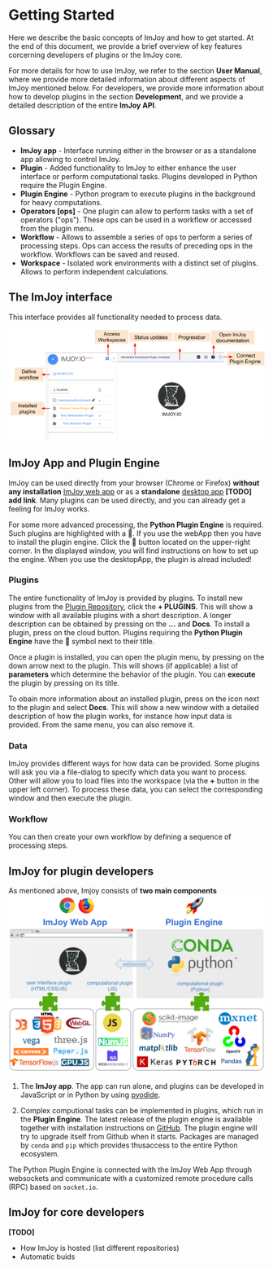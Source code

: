 # Getting Started

Here we describe the basic concepts of ImJoy and how to get started. At the end of this document, we provide a brief overview of key features corcerning developers of plugins or the ImJoy core.

For more details for how to use ImJoy, we refer to the section **User Manual**, where
we provide more detailed information about different aspects of ImJoy mentioned below.
For developers, we provide more information about how to develop plugins in the section **Development**, and we provide a detailed description of the entire **ImJoy API**.

## Glossary

-   **ImJoy app** - Interface running either in the browser or as a standalone app
    allowing to control ImJoy.
-   **Plugin** - Added functionality to ImJoy to either enhance the user interface
    or perform computational tasks. Plugins developed in Python require the Plugin Engine.
-   **Plugin Engine** - Python program to execute plugins in the background for heavy
    computations.
-   **Operators [ops]** - One plugin can allow to perform tasks with a set of
    operators ("ops"). These ops can be used in a workflow or accessed from the plugin menu.
-   **Workflow** - Allows to assemble a series of ops to perform a series of processing
    steps. Ops can access the results of preceding ops in the workflow. Workflows can be saved and reused.
-   **Workspace** - Isolated work environments with a distinct set of plugins.
    Allows to perform independent calculations.

## The ImJoy interface

This interface provides all functionality needed to process data.

<img src="./assets/imjoy-interface.png" width="800px"></img>


## ImJoy App and Plugin Engine

ImJoy can be used  directly from your browser (Chrome or Firefox) **without any installation** [ImJoy web app](https://imjoy.io/#/app) or as a **standalone** [desktop app](<add link>) **[TODO] add link**. Many plugins can be used directly, and you can already get a feeling
for ImJoy works.

For some more advanced processing, the **Python Plugin Engine**  is required. Such
plugins are highlighted with a 🚀. If you use the webApp then you have to install
the plugin engine. Click the 🚀 button located on the upper-right corner. In the displayed window, you will find instructions on how to set up the engine. When you use
the desktopApp, the plugin is alread included!


### Plugins

The entire functionality of ImJoy is provided by plugins. To install new plugins from the [Plugin Repository](https://github.com/oeway/ImJoy-Plugins), click the **+ PLUGINS**. This will show a window with all available plugins with a short description.
A longer description can be obtained by pressing on the **...** and **Docs**.
To install a plugin, press on the cloud button. Plugins requiring the **Python Plugin Engine** have the 🚀 symbol next to their title.

Once a plugin is installed, you can open the plugin menu, by pressing on the down
arrow next to the plugin. This will shows (if applicable) a list of
**parameters** which determine the behavior of the plugin. You can **execute**
the plugin by pressing on its title.

To obain more information about an installed plugin, press on the icon next to
the plugin and select **Docs**. This will show a new window with a detailed
description of how the plugin works, for instance how input data
is provided. From the same menu, you can also remove it.

### Data

ImJoy provides different ways for how data can be provided. Some plugins will
ask you via a file-dialog to specify which data you want to process. Other will
allow you to load files into the workspace (via the **+** button in the upper
left corner). To process these data, you can select the corresponding window and
then execute the plugin.

### Workflow

You can then create your own workflow by defining a sequence of processing steps.

## ImJoy for plugin developers

As mentioned above, Imjoy consists of **two main components**
<img src="./assets/imjoy-architecture.png" width="800px"></img>

1.  The **ImJoy app**. The app can run alone, and plugins can be developed in
    JavaScript or in Python by using [pyodide](https://github.com/iodide-project/pyodide).

2.  Complex computional tasks can be implemented in plugins, which run in the
    **Plugin Engine**. The latest release of the plugin engine is available
    together with installation  instructions on [GitHub](https://github.com/oeway/ImJoy-Engine/releases). The plugin engine will try to upgrade itself from Github when it starts.
    Packages are managed by `conda` and `pip` which provides thusaccess to the
    entire Python ecosystem.

The Python Plugin Engine is connected with the ImJoy Web App through websockets
and communicate with a customized remote procedure calls (RPC) based on `socket.io`.


## ImJoy for core developers
**[TODO]**
- How ImJoy is hosted (list different repositories)
- Automatic buids
